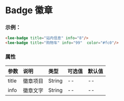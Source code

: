 # Badge 徽章
### 示例：
<p></p>
<lee-badge title="站内信息" info="8"/>
<lee-badge title="购物车" info="99"  color="#fc0"/>

```html
<lee-badge title="站内信息" info="8"/>
<lee-badge title="购物车" info="99"  color="#fc0"/>
```
### 属性

参数|说明|类型|可选值|默认值
:------|:------|:------|:------|:------
title|徽章项目|String|--|--
info|徽章文字|String|--|--
